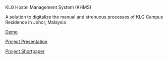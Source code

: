 KLG Hostel Management System (KHMS)

A solution to digitalize the manual and strenuous processes of KLG Campus Residence in Johor, Malaysia

[Demo](https://youtu.be/0iaAwdjR-4g)

[Project Presentation](https://youtu.be/eI2cYRjsgJ4)

[Project Shortpaper](https://github.com/user-attachments/files/19238876/A20EC4018_FarisIsmailMahboubElkhairi_PSM2Shortpaper.pdf)
